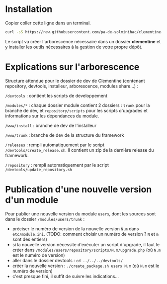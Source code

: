 Installation
===

Copier coller cette ligne dans un terminal.

```bash
curl -sS https://raw.githubusercontent.com/pa-de-solminihac/clementine-framework-devtools/master/init_devroot.sh -o init_devroot.sh && chmod u+x init_devroot.sh && ./init_devroot.sh
```

Le script va créer l'arborescence nécessaire dans un dossier __clementine__ et y installer les outils nécessaires à la gestion de votre propre dépôt.


Explications sur l'arborescence
===

Structure attendue pour le dossier de dev de Clementine (contenant repository, devtools, installeur, arborescence, modules share...) :

```/devtools``` : contient les scripts de developpement

```/modules/*``` : chaque dossier module contient 2 dossiers : ```trunk``` pour la branche de dev, et ```repository/scripts``` pour les scripts d'upgrades et informations sur les dépendances du module. 

```/www/install``` : branche de dev de l'installeur

```/www/trunk``` : branche de dev de la structure du framework

```/releases``` : rempli automatiquement par le script ```/devtools/create_release.sh```. Il contient un zip de la dernière release du framework.

```/repository``` : rempli automatiquement par le script ```/devtools/update_repository.sh```


Publication d'une nouvelle version d'un module
===

Pour publier une nouvelle version du module ```users```, dont les sources sont dans le dossier ```/modules/users/trunk``` :

* préciser le numéro de version de la nouvelle version ```N.m``` dans ```etc/module.ini```. (TODO: comment choisir un numéro de version ? ```N``` et ```m``` sont des entiers)
* si la nouvelle version nécessite d'exécuter un script d'upgrade, il faut le créer dans ```/modules/users/repository/scripts/N.m/upgrade.php``` (où ```N.m``` est le numéro de version)
* aller dans le dossier devtools : ```cd ../../../devtools/```
* créer la nouvelle version : ```./create_package.sh users N.m``` (où ```N.m``` est le numéro de version)
* c'est presque fini, il suffit de suivre les indications...
